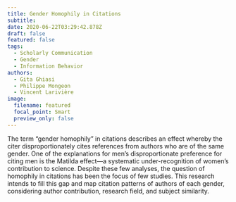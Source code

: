 ```yaml
---
title: Gender Homophily in Citations
subtitle:
date: 2020-06-22T03:29:42.878Z
draft: false
featured: false
tags:
  - Scholarly Communication
  - Gender
  - Information Behavior
authors:
  - Gita Ghiasi
  - Philippe Mongeon
  - Vincent Larivière
image:
  filename: featured
  focal_point: Smart
  preview_only: false
---
```


The term “gender homophily” in citations describes an effect whereby the citer disproportionately cites references from authors who are of the same gender. One of the explanations for men’s disproportionate preference for citing men is the Matilda effect—a systematic under-recognition of women’s contribution to science. Despite these few analyses, the question of homophily in citations has been the focus of few studies. This research intends to fill this gap and map citation patterns of authors of each
gender, considering author contribution, research field, and subject similarity. 





